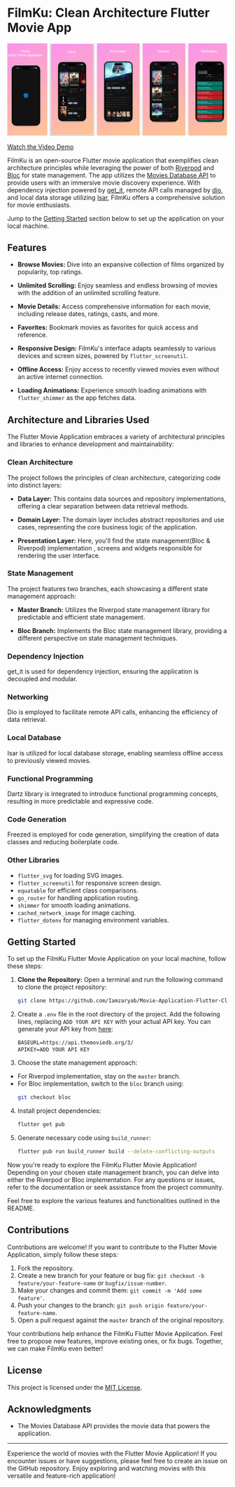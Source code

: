 # FilmKu: Clean Architecture Flutter Movie App

![Flutter Movie Application](/screenshots/screenshots.png) 

[Watch the Video Demo](https://youtu.be/i4VrO4GgkuM?si=pTsVLC43wwNdvo0E)


FilmKu is an open-source Flutter movie application that exemplifies clean architecture principles while leveraging the power of both [Riverpod](https://pub.dev/packages/flutter_bloc) and [Bloc](https://pub.dev/packages/flutter_bloc) for state management. The app utilizes the [Movies Database API](https://developer.themoviedb.org/docs) to provide users with an immersive movie discovery experience. With dependency injection powered by [get_it](https://pub.dev/packages/get_it), remote API calls managed by [dio](https://pub.dev/packages/dio), and local data storage utilizing [Isar](https://pub.dev/packages/isar), FilmKu offers a comprehensive solution for movie enthusiasts.

[//]: # (Insert Getting Started Hyperlink Here)
Jump to the [Getting Started](#getting-started) section below to set up the application on your local machine.

## Features

- **Browse Movies:** Dive into an expansive collection of films organized by popularity, top ratings.

- **Unlimited Scrolling:** Enjoy seamless and endless browsing of movies with the addition of an unlimited scrolling feature.

- **Movie Details:** Access comprehensive information for each movie, including release dates, ratings, casts, and more.


- **Favorites:** Bookmark movies as favorites for quick access and reference.

- **Responsive Design:** FilmKu's interface adapts seamlessly to various devices and screen sizes, powered by `flutter_screenutil`.

- **Offline Access:** Enjoy access to recently viewed movies even without an active internet connection.

- **Loading Animations:** Experience smooth loading animations with `flutter_shimmer` as the app fetches data.



## Architecture and Libraries Used

The Flutter Movie Application embraces a variety of architectural principles and libraries to enhance development and maintainability:

### Clean Architecture

The project follows the principles of clean architecture, categorizing code into distinct layers:

- **Data Layer:** This contains data sources and repository implementations, offering a clear separation between data retrieval methods.

- **Domain Layer:** The domain layer includes abstract repositories and use cases, representing the core business logic of the application.

- **Presentation Layer:** Here, you'll find the state management(Bloc & Riverpod) implementation , screens and widgets responsible for rendering the user interface.

### State Management

The project features two branches, each showcasing a different state management approach:

- **Master Branch:** Utilizes the Riverpod state management library for predictable and efficient state management.

- **Bloc Branch:** Implements the Bloc state management library, providing a different perspective on state management techniques.

### Dependency Injection

get_it is used for dependency injection, ensuring the application is decoupled and modular.

### Networking

Dio is employed to facilitate remote API calls, enhancing the efficiency of data retrieval.

### Local Database

Isar is utilized for local database storage, enabling seamless offline access to previously viewed movies.

### Functional Programming

Dartz library is integrated to introduce functional programming concepts, resulting in more predictable and expressive code.

### Code Generation

Freezed is employed for code generation, simplifying the creation of data classes and reducing boilerplate code.

### Other Libraries

- `flutter_svg` for loading SVG images.
- `flutter_screenutil` for responsive screen design.
- `equatable` for efficient class comparisons.
- `go_router` for handling application routing.
- `shimmer` for smooth loading animations.
- `cached_network_image` for image caching.
- `flutter_dotenv` for managing environment variables.

## Getting Started
To set up the FilmKu Flutter Movie Application on your local machine, follow these steps:

1. **Clone the Repository:** Open a terminal and run the following command to clone the project repository:

   ```bash
   git clone https://github.com/Iamzaryab/Movie-Application-Flutter-Clean-Architecture.git
2. Create a `.env` file in the root directory of the project. Add the following lines, replacing `ADD YOUR API KEY` with your actual API key. You can generate your API key from [here](https://www.themoviedb.org/settings/api):

   ```
   BASEURL=https://api.themoviedb.org/3/
   APIKEY=ADD YOUR API KEY
   ```
3. Choose the state management approach:
- For Riverpod implementation, stay on the `master` branch.
- For Bloc implementation, switch to the `bloc` branch using:
  ```bash
  git checkout bloc
  ```
4. Install project dependencies:
   ```bash
   flutter get pub
   ```
5. Generate necessary code using `build_runner`:
   ```bash
   flutter pub run build_runner build --delete-conflicting-outputs
   ```
Now you're ready to explore the FilmKu Flutter Movie Application! Depending on your chosen state management branch, you can delve into either the Riverpod or Bloc implementation. For any questions or issues, refer to the documentation or seek assistance from the project community.

Feel free to explore the various features and functionalities outlined in the README.
## Contributions

Contributions are welcome! If you want to contribute to the Flutter Movie Application, simply follow these steps:

1. Fork the repository.
2. Create a new branch for your feature or bug fix: `git checkout -b feature/your-feature-name` or `bugfix/issue-number`.
3. Make your changes and commit them: `git commit -m 'Add some feature'`.
4. Push your changes to the branch: `git push origin feature/your-feature-name`.
5. Open a pull request against the `master` branch of the original repository.

Your contributions help enhance the FilmKu Flutter Movie Application. Feel free to propose new features, improve existing ones, or fix bugs. Together, we can make FilmKu even better!

## License

This project is licensed under the [MIT License](LICENSE).

## Acknowledgments

- The Movies Database API provides the movie data that powers the application.

---

Experience the world of movies with the Flutter Movie Application! If you encounter issues or have suggestions, please feel free to create an issue on the GitHub repository. Enjoy exploring and watching movies with this versatile and feature-rich application!
